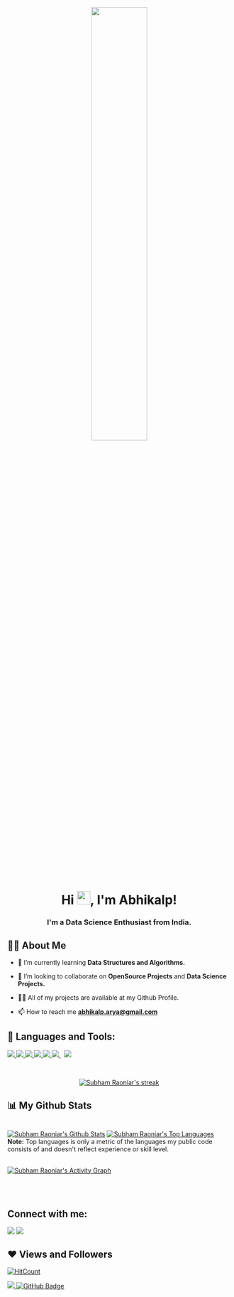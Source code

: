 <p align="center"><a href="#"><img src="https://github.com/abhikalparya/Abhikalp-Arya/blob/main/Untitled%20design.png" width="50%" height="50%"></a></p>


<h1 align="center">Hi <img src="https://raw.githubusercontent.com/MartinHeinz/MartinHeinz/master/wave.gif" width="30px">, I'm Abhikalp!</h1>
<h3 align="center">I'm a Data Science Enthusiast from India.</h3>


## 🙋‍♂️ About Me


- 🌱 I’m currently learning **Data Structures and Algorithms.**

- 👯 I’m looking to collaborate on **OpenSource Projects** and **Data Science Projects.**

- 👨‍💻 All of my projects are available at my Github Profile.

- 📫 How to reach me **abhikalp.arya@gmail.com**



## 🚀 Languages and Tools:

<p align="left">
    <a href="https://developer.mozilla.org/en-US/docs/Web/JavaScript" target="_blank"> <img src="https://img.icons8.com/color/48/000000/javascript.png"/> </a> 
    <a href="https://www.w3.org/html/" target="_blank"> <img src="https://img.icons8.com/color/48/000000/html-5.png"/> </a> 
    <a href="https://www.w3schools.com/css/" target="_blank"> <img src="https://img.icons8.com/color/48/000000/css3.png"/> </a> 
    <a href="https://getbootstrap.com" target="_blank"> <img src="https://img.icons8.com/color/48/000000/bootstrap.png"/> </a> 
    <a href="https://www.python.org" target="_blank"> <img src="https://img.icons8.com/color/48/000000/python.png"/> </a> 
    <a style="padding-right:8px;" href="https://nodejs.org" target="_blank"> <img src="https://img.icons8.com/color/48/000000/nodejs.png"/> </a>
    <a href="https://git-scm.com/" target="_blank"> <img src="https://img.icons8.com/color/48/000000/git.png"/> </a>

</p>

<!-- [![React Badge](https://img.shields.io/badge/-React-61DBFB?style=for-the-badge&labelColor=black&logo=react&logoColor=61DBFB)](#)  [![Javascript Badge](https://img.shields.io/badge/-Javascript-F0DB4F?style=for-the-badge&labelColor=black&logo=javascript&logoColor=F0DB4F)](#) [![Typescript Badge](https://img.shields.io/badge/-Typescript-007acc?style=for-the-badge&labelColor=black&logo=typescript&logoColor=007acc)](#) [![Nodejs Badge](https://img.shields.io/badge/-Nodejs-3C873A?style=for-the-badge&labelColor=black&logo=node.js&logoColor=3C873A)](#) [![GraphQL Badge](https://img.shields.io/badge/-GraphQl-e535ab?style=for-the-badge&labelColor=black&logo=node.js&logoColor=e535ab)](#) -->
<br/>

<p align="center">
    <a href="https://github.com/abhikalparya/github-readme-streak-stats">
        <img title="🔥 Get streak stats for your profile at git.io/streak-stats" alt="Subham Raoniar's streak" src="https://github-readme-streak-stats.herokuapp.com/?user=abhikalparya&theme=black-ice&hide_border=true&stroke=0000&background=060A0CD0"/>
    </a>
</p>

## 📊 My Github Stats

  <br/>
    <a href="https://github.com/abhikalparya/github-readme-stats"><img alt="Subham Raoniar's Github Stats" src="https://github-readme-stats.vercel.app/api?username=abhikalparya&show_icons=true&count_private=true&theme=react&hide_border=true&bg_color=0D1117" /></a>
  <a href="https://github.com/abhikalparya/github-readme-stats"><img alt="Subham Raoniar's Top Languages" src="https://github-readme-stats.vercel.app/api/top-langs/?username=abhikalparya&langs_count=8&count_private=true&layout=compact&theme=react&hide_border=true&bg_color=0D1117" /></a>
  <br/>
  <b>Note:</b> Top languages is only a metric of the languages my public code consists of and doesn't reflect experience or skill level.


<br/>
<br/>

<a href="https://github.com/abhikalparya/github-readme-activity-graph"><img alt="Subham Raoniar's Activity Graph" src="https://activity-graph.herokuapp.com/graph?username=abhikalparya&bg_color=0D1117&color=5BCDEC&line=5BCDEC&point=FFFFFF&hide_border=true" /></a>

<br/>
<br/>

## Connect with me:
<p align="left">

<a href = "https://www.linkedin.com/in/abhikalp-arya-7179431b9/"><img src="https://img.icons8.com/fluent/48/000000/linkedin.png"/></a>
<a href = "https://www.instagram.com/abhikalp.arya/"><img src="https://img.icons8.com/fluent/48/000000/instagram-new.png"/></a>


</p>

## ❤ Views and Followers
[![HitCount](http://hits.dwyl.com/abhikalparya/Abhikalp-Arya.svg)](http://hits.dwyl.com/abhikalparya/Abhikalp-Arya)

<a href="https://github.com/Meghna-DAS/github-profile-views-counter">
    <img src="https://komarev.com/ghpvc/?username=abhikalparya">
</a>
<a href="https://github.com/abhikalparya?tab=followers"><img src="https://img.shields.io/github/followers/abhikalparya?label=Followers&style=social" alt="GitHub Badge"></a>
